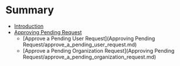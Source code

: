 # Summary

* [Introduction](README.md)
* [Approving Pending Request](Approving_Pending_Request.md)
   * [Approve a Pending User Request](Approving Pending Request/approve_a_pending_user_request.md)
   * [Approve a Pending Organization Request](Approving Pending Request/approve_a_pending_organization_request.md)

